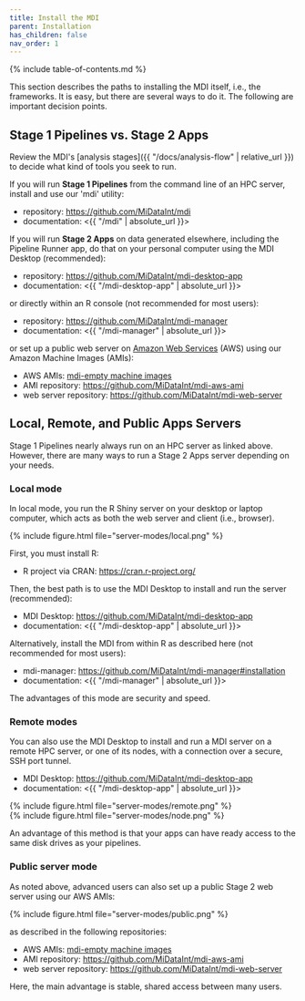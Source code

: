 ```yaml
---
title: Install the MDI
parent: Installation
has_children: false
nav_order: 1
---
```


{% include table-of-contents.md %}

This section describes the paths to installing the MDI itself, 
i.e., the frameworks. It is easy, but there are several ways
to do it. The following are important decision points.

## Stage 1 Pipelines vs. Stage 2 Apps

Review the MDI's 
[analysis stages]({{ "/docs/analysis-flow" | relative_url }})
to decide what kind of tools you seek to run.

If you will run **Stage 1 Pipelines** from the command line of
an HPC server, install and use our 'mdi' utility:

- repository: <https://github.com/MiDataInt/mdi>
- documentation: <{{ "/mdi" | absolute_url }}>

If you will run **Stage 2 Apps** on data generated elsewhere,
including the Pipeline Runner app,
do that on your personal computer using the MDI Desktop (recommended):

- repository: <https://github.com/MiDataInt/mdi-desktop-app>
- documentation: <{{ "/mdi-desktop-app" | absolute_url }}>

or directly within an R console (not recommended for most users):

- repository: <https://github.com/MiDataInt/mdi-manager> 
- documentation: <{{ "/mdi-manager" | absolute_url }}>

or set up a public web server on [Amazon Web Services](https://aws.amazon.com/) (AWS)
using our Amazon Machine Images (AMIs):

- AWS AMIs: [mdi-empty machine images](https://us-east-2.console.aws.amazon.com/ec2/v2/home?region=us-east-2#Images:visibility=public-images;v=3;search=:mdi-empty)
- AMI repository: <https://github.com/MiDataInt/mdi-aws-ami>
- web server repository: <https://github.com/MiDataInt/mdi-web-server>

## Local, Remote, and Public Apps Servers

Stage 1 Pipelines nearly always run on an HPC server as linked above.
However, there are many ways to run a Stage 2 Apps server depending 
on your needs.

### Local mode

In local mode, you run the R Shiny server on your desktop or laptop computer,
which acts as both the web server and client (i.e., browser).

{% include figure.html file="server-modes/local.png" %}

First, you must install R:

- R project via CRAN: <https://cran.r-project.org/>

Then, the best path is to use the MDI Desktop
to install and run the server (recommended):

- MDI Desktop: <https://github.com/MiDataInt/mdi-desktop-app>
- documentation: <{{ "/mdi-desktop-app" | absolute_url }}>

Alternatively, install the MDI from within R as described here (not recommended for most users):

- mdi-manager: <https://github.com/MiDataInt/mdi-manager#installation>
- documentation: <{{ "/mdi-manager" | absolute_url }}>

The advantages of this mode are security and speed.

### Remote modes

You can also use the MDI Desktop to install and run a MDI server
on a remote HPC server, or one of its nodes, with a connection 
over a secure, SSH port tunnel. 
- MDI Desktop: <https://github.com/MiDataInt/mdi-desktop-app>
- documentation: <{{ "/mdi-desktop-app" | absolute_url }}>

{% include figure.html file="server-modes/remote.png" %}  
{% include figure.html file="server-modes/node.png" %}

An advantage of this method is that your apps can have ready access
to the same disk drives as your pipelines.

### Public server mode

As noted above, advanced users can also set up a public Stage 2 web server
using our AWS AMIs:

{% include figure.html file="server-modes/public.png" %}

as described in the following repositories:

- AWS AMIs: [mdi-empty machine images](https://us-east-2.console.aws.amazon.com/ec2/v2/home?region=us-east-2#Images:visibility=public-images;v=3;search=:mdi-empty)
- AMI repository: <https://github.com/MiDataInt/mdi-aws-ami>
- web server repository: <https://github.com/MiDataInt/mdi-web-server>

Here, the main advantage is stable, shared access between many users.
